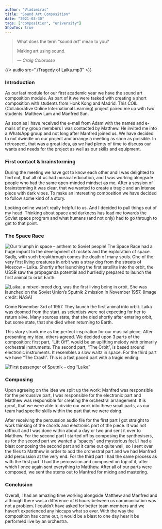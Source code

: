 ```yaml
---
author: "Vladimiras"
title: "Sound Art Composition"
date: "2021-03-30"
tags: ["composition", "university"]
ShowToc: true
---
```


> What does the term “_sound art_” mean to you?
>
> Making art using sound.
>
> — <cite>Craig Colorusso</cite>

{{< audio src="./Tragedy of Laika.mp3" >}}

### Introduction
As our last module for our first academic year we have the sound art composition module. As part of it we were tasked with creating a short composition with students from Honk Kong and Madrid. This COIL (Collaborative Online International Learning) project paired me up with two students: Matthew Lam and Manfred Sun.

As soon as I have received the e-mail from Adam with the names and e-mails of my group members I was contacted by Matthew. He invited me into a WhatsApp group and not long after Manfred joined us. We have decided to not dwindle on our project and arrange a meeting as soon as possible. In retrospect, that was a great idea, as we had plenty of time to discuss our wants and needs for the project as well as our skills and equipment.

### First contact & brainstorming
During the meeting we have got to know each other and I was delighted to find out, that all of us had musical education, and I was working alongside people who had the same open-minded mindset as me. After a session of brainstorming it was clear, that we wanted to create a tragic and an intense piece with dark vibes. To make an interesting composition we have decided to follow some kind of a story.

Looking online wasn’t really helpful to us. And I decided to pull things out of my head. Thinking about space and darkness has lead me towards the Soviet space program and what humans (and not only) had to go through to get to that point.

### The Space Race
![](https://flashbak.com/wp-content/uploads/2018/04/Sovietspaceposters-3.jpg "Our triumph in space – anthem to Soviet people!")
The Space Race had a huge impact to the development of rockets and the exploration of space. Sadly, with such breakthrough comes the death of many souls. One of the very first living creatures in orbit was a stray dog from the streets of Moscow – Laika. Shortly after launching the first satellite into the orbit, the USSR saw the propaganda potential and hurriedly prepared to launch the first animal to orbit Earth.

![](https://cdn.mos.cms.futurecdn.net/nooiJLC8QurFHZcTtqmmZf.jpg "Laika, a mixed-breed dog, was the first living being in orbit. She was launched on the Soviet Union’s Sputnik 2 mission in November 1957. (Image credit: NASA)")

Come November 3rd of 1957. They launch the first animal into orbit. Laika was doomed from the start, as scientists were not expecting for her to return alive. Many sources state, that she died shortly after entering orbit, but some state, that she died when returning to Earth.

This story struck me as the perfect inspiration for our musical piece. After presenting my idea, others agreed. We decided upon 3 parts of the composition: first part, “Lift Off”, would be an uplifting melody with primarily orchestral instruments. The second part, “The Orbit”, is based around electronic instruments. It resembles a slow waltz in space. For the third part we have “The Crash”. This is a fast paced part with a tragic ending.

![](https://i.pinimg.com/originals/88/7b/92/887b92b7b8671166e1e2cc8263446aba.jpg "First passenger of Sputnik – dog “Laika”")

### Composing
Upon agreeing on the idea we split up the work: Manfred was responsible for the percussive part, I was responsible for the electronic part and Matthew was responsible for creating the orchestral arrangement. It is great, that we were able to divide our work into these small parts, as our team had specific skills within the part that we were doing.

After receiving the percussion audio file for the first part I got straight to work thinking of the chords and electronic part of the piece. It was not difficult and I was done within about a day or two and sent it over to Matthew. For the second part I started off by composing the synthesisers, as for the second part we wanted a “spacey” and mysterious feel. I had a blast composing the second part and it came out quite well, so I sent over the files to Matthew in order to add the orchestral part and we had Manfred add percussion at the very end. For the third part I had the same process as with the first part. I had the percussion and composed on top of it, after which I once again sent everything to Matthew. After all of our parts were composed, we sent the stems out to Manfred for mixing and mastering.

### Conclusion
Overall, I had an amazing time working alongside Matthew and Manfred and although there was a difference of 6 hours between us communication was not a problem. I couldn’t have asked for better team members and we haven’t experienced any hiccups what so ever. With the way the composition has come out, it would be a blast to one day hear it be performed live by an orchestra.

